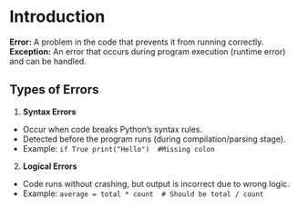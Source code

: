# Introduction
**Error:** A problem in the code that prevents it from running correctly.
**Exception:** An error that occurs during program execution (runtime error) and can be handled.

## Types of Errors
1. **Syntax Errors**
- Occur when code breaks Python’s syntax rules.
- Detected before the program runs (during compilation/parsing stage).
- Example:
``` if True print("Hello")  #Missing colon ```

2. **Logical Errors**
- Code runs without crashing, but output is incorrect due to wrong logic.
- Example:
``` average = total * count  # Should be total / count ```

